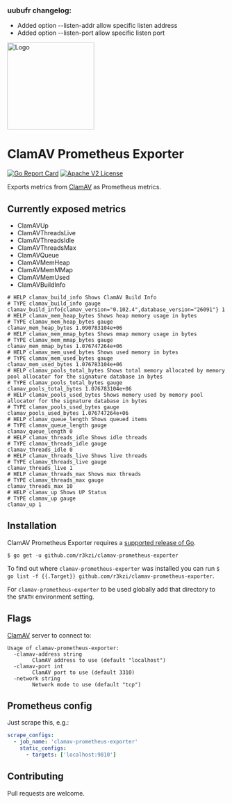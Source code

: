### uubufr changelog:

- Added option --listen-addr allow specific listen address
- Added option --listen-port allow specific listen port


<p align="left"><img src="https://storage.googleapis.com/gopherizeme.appspot.com/gophers/9e5f19f595edf1bb1a51cb49e4eac9f935c1ec18.png" alt="Logo" height="200"></p>

# ClamAV Prometheus Exporter

[![Go Report Card](https://goreportcard.com/badge/github.com/r3kzi/clamav-prometheus-exporter)](https://goreportcard.com/report/github.com/r3kzi/clamav-prometheus-exporter)
[![Apache V2 License](https://img.shields.io/badge/license-Apache%20V2-blue.svg)](https://github.com/r3kzi/clamav-prometheus-exporter/blob/master/LICENSE)

Exports metrics from [ClamAV](https://www.clamav.net/) as Prometheus metrics.

## Currently exposed metrics

- ClamAVUp
- ClamAVThreadsLive
- ClamAVThreadsIdle
- ClamAVThreadsMax
- ClamAVQueue
- ClamAVMemHeap
- ClamAVMemMMap
- ClamAVMemUsed
- ClamAVBuildInfo

```
# HELP clamav_build_info Shows ClamAV Build Info
# TYPE clamav_build_info gauge
clamav_build_info{clamav_version="0.102.4",database_version="26091"} 1
# HELP clamav_mem_heap_bytes Shows heap memory usage in bytes
# TYPE clamav_mem_heap_bytes gauge
clamav_mem_heap_bytes 1.090783104e+06
# HELP clamav_mem_mmap_bytes Shows mmap memory usage in bytes
# TYPE clamav_mem_mmap_bytes gauge
clamav_mem_mmap_bytes 1.076747264e+06
# HELP clamav_mem_used_bytes Shows used memory in bytes
# TYPE clamav_mem_used_bytes gauge
clamav_mem_used_bytes 1.076783104e+06
# HELP clamav_pools_total_bytes Shows total memory allocated by memory pool allocator for the signature database in bytes
# TYPE clamav_pools_total_bytes gauge
clamav_pools_total_bytes 1.076783104e+06
# HELP clamav_pools_used_bytes Shows memory used by memory pool allocator for the signature database in bytes
# TYPE clamav_pools_used_bytes gauge
clamav_pools_used_bytes 1.076747264e+06
# HELP clamav_queue_length Shows queued items
# TYPE clamav_queue_length gauge
clamav_queue_length 0
# HELP clamav_threads_idle Shows idle threads
# TYPE clamav_threads_idle gauge
clamav_threads_idle 0
# HELP clamav_threads_live Shows live threads
# TYPE clamav_threads_live gauge
clamav_threads_live 1
# HELP clamav_threads_max Shows max threads
# TYPE clamav_threads_max gauge
clamav_threads_max 10
# HELP clamav_up Shows UP Status
# TYPE clamav_up gauge
clamav_up 1
```

## Installation

ClamAV Prometheus Exporter requires a
[supported release of Go](https://golang.org/doc/devel/release.html#policy).

```shell script
$ go get -u github.com/r3kzi/clamav-prometheus-exporter
```

To find out where `clamav-prometheus-exporter` was installed you can run `$ go list -f {{.Target}} github.com/r3kzi/clamav-prometheus-exporter`.

For `clamav-prometheus-exporter` to be used globally add that directory to the `$PATH` environment setting.

## Flags

[ClamAV](https://www.clamav.net/) server to connect to:

```shell script
Usage of clamav-prometheus-exporter:
  -clamav-address string
    	ClamAV address to use (default "localhost")
  -clamav-port int
    	ClamAV port to use (default 3310)
  -network string
        Network mode to use (default "tcp")  	
```

## Prometheus config

Just scrape this, e.g.:

```yaml
scrape_configs:
  - job_name: 'clamav-prometheus-exporter'
    static_configs:
      - targets: ['localhost:9810']
```

## Contributing

Pull requests are welcome.

